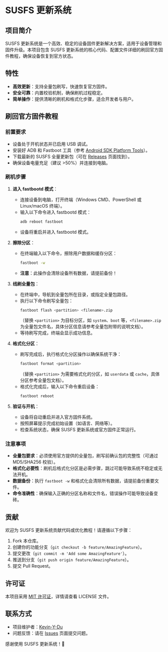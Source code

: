 # SUSFS 更新系统

## 项目简介
SUSFS 更新系统是一个高效、稳定的设备固件更新解决方案，适用于设备管理和固件升级。本项目包含 SUSFS 更新系统的核心代码、配置文件详细的刷回官方固件教程，确保设备恢复到官方状态。

## 特性
- **高效更新**：支持全量包刷写，快速恢复官方固件。
- **安全可靠**：内置校验机制，确保刷机过程稳定。
- **简单操作**：提供清晰的刷机和格式化步骤，适合开发者与用户。

## 刷回官方固件教程

### 前置要求
- 设备处于开机状态并已启用 USB 调试。
- 安装好 ADB 和 Fastboot 工具（参考 [Android SDK Platform Tools](https://developer.android.com/studio/releases/platform-tools)）。
- 下载最新的 SUSFS 全量更新包（可在 [Releases](https://github.com/your-username/your-repo/releases) 页面找到）。
- 确保设备电量充足（建议 >50%）并连接到电脑。

### 刷机步骤
1. **进入 fastbootd 模式**：
   - 连接设备到电脑，打开终端（Windows CMD、PowerShell 或 Linux/macOS 终端）。
   - 输入以下命令进入 fastbootd 模式：
     ```bash
     adb reboot fastboot
     ```
   - 设备将重启并进入 fastbootd 模式。

2. **擦除分区**：
   - 在终端输入以下命令，擦除用户数据和缓存分区：
     ```bash
     fastboot -w
     ```
   - **注意**：此操作会清除设备所有数据，请提前备份！

3. **线刷全量包**：
   - 在终端中，导航到全量包所在目录，或指定全量包路径。
   - 执行以下命令刷写全量包：
     ```bash
     fastboot flash <partition> <filename>.zip
     ```
     （替换 `<partition>` 为目标分区，如 `system`、`boot` 等，`<filename>.zip` 为全量包文件名，具体分区信息请参考全量包附带的说明文档）。
   - 等待刷写完成，终端会显示成功信息。

4. **格式化分区**：
   - 刷写完成后，执行格式化分区操作以确保系统干净：
     ```bash
     fastboot format <partition>
     ```
     （替换 `<partition>` 为需要格式化的分区，如 `userdata` 或 `cache`，具体分区参考全量包文档）。
   - 格式化完成后，输入以下命令重启设备：
     ```bash
     fastboot reboot
     ```

5. **验证与开机**：
   - 设备将自动重启并进入官方固件系统。
   - 按照屏幕提示完成初始设置（如语言、网络等）。
   - 检查系统状态，确保 SUSFS 更新系统或官方固件正常运行。

### 注意事项
- **全量包要求**：必须使用官方提供的全量包，刷写前确认包的完整性（可通过 MD5/SHA256 校验）。
- **格式化必要性**：刷机后格式化分区是必需步骤，跳过可能导致系统不稳定或无法开机。
- **数据备份**：执行 `fastboot -w` 和格式化会清除所有数据，请提前备份重要文件。
- **命令准确性**：确保输入正确的分区名称和文件名，错误操作可能导致设备变砖。

## 贡献
欢迎为 SUSFS 更新系统贡献代码或优化教程！请遵循以下步骤：
1. Fork 本仓库。
2. 创建你的功能分支（`git checkout -b feature/AmazingFeature`）。
3. 提交更改（`git commit -m 'Add some AmazingFeature'`）。
4. 推送到分支（`git push origin feature/AmazingFeature`）。
5. 提交 Pull Request。

## 许可证
本项目采用 [MIT 许可证](LICENSE)，详情请查看 LICENSE 文件。

## 联系方式
- 项目维护者：[Kevin-Y-Du](https://github.com/Kevin-Y-Du)
- 问题反馈：请在 [Issues](https://github.com/Kevin-Y-Du/PKR110/issues) 页面提交问题。

感谢使用 SUSFS 更新系统！🚀
